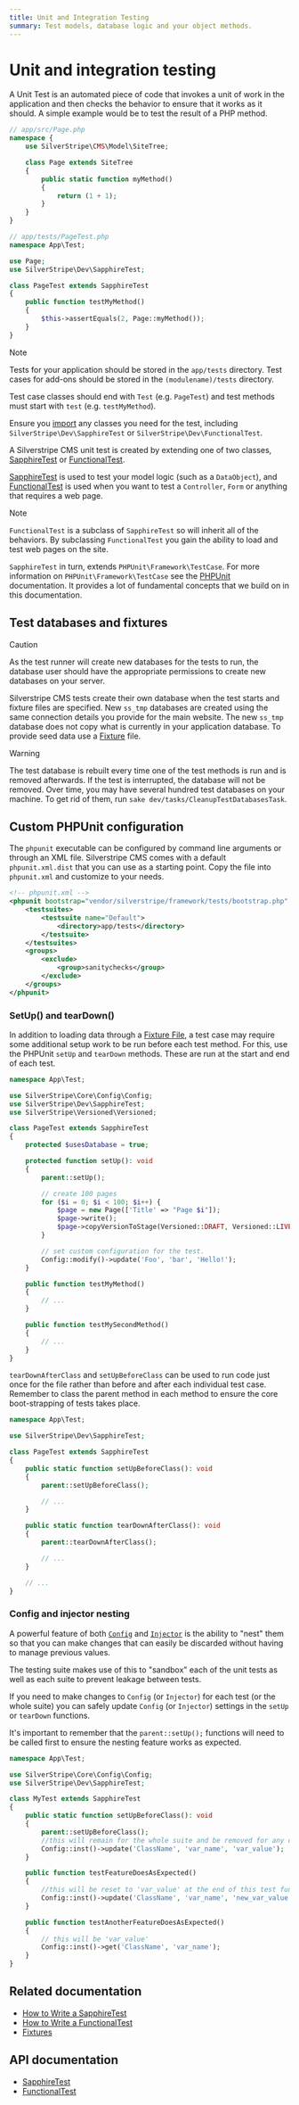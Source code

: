 ```yaml
---
title: Unit and Integration Testing
summary: Test models, database logic and your object methods.
---
```


# Unit and integration testing

A Unit Test is an automated piece of code that invokes a unit of work in the application and then checks the behavior
to ensure that it works as it should. A simple example would be to test the result of a PHP method.

```php
// app/src/Page.php
namespace {
    use SilverStripe\CMS\Model\SiteTree;

    class Page extends SiteTree
    {
        public static function myMethod()
        {
            return (1 + 1);
        }
    }
}
```

```php
// app/tests/PageTest.php
namespace App\Test;

use Page;
use SilverStripe\Dev\SapphireTest;

class PageTest extends SapphireTest
{
    public function testMyMethod()
    {
        $this->assertEquals(2, Page::myMethod());
    }
}
```

> [!NOTE]
> Tests for your application should be stored in the `app/tests` directory. Test cases for add-ons should be stored in
> the `(modulename)/tests` directory.
>
> Test case classes should end with `Test` (e.g. `PageTest`) and test methods must start with `test` (e.g. `testMyMethod`).
>
> Ensure you [import](https://php.net/manual/en/language.namespaces.importing.php#example-252) any classes you need for the test, including `SilverStripe\Dev\SapphireTest` or `SilverStripe\Dev\FunctionalTest`.

A Silverstripe CMS unit test is created by extending one of two classes, [SapphireTest](api:SilverStripe\Dev\SapphireTest) or [FunctionalTest](api:SilverStripe\Dev\FunctionalTest).

[SapphireTest](api:SilverStripe\Dev\SapphireTest) is used to test your model logic (such as a `DataObject`), and [FunctionalTest](api:SilverStripe\Dev\FunctionalTest) is used when
you want to test a `Controller`, `Form` or anything that requires a web page.

> [!NOTE]
> `FunctionalTest` is a subclass of `SapphireTest` so will inherit all of the behaviors. By subclassing `FunctionalTest`
> you gain the ability to load and test web pages on the site.
>
> `SapphireTest` in turn, extends `PHPUnit\Framework\TestCase`. For more information on `PHPUnit\Framework\TestCase` see
> the [PHPUnit](https://www.phpunit.de) documentation. It provides a lot of fundamental concepts that we build on in this
> documentation.

## Test databases and fixtures

> [!CAUTION]
> As the test runner will create new databases for the tests to run, the database user should have the appropriate
> permissions to create new databases on your server.

Silverstripe CMS tests create their own database when the test starts and fixture files are specified. New `ss_tmp` databases are created using the same
connection details you provide for the main website. The new `ss_tmp` database does not copy what is currently in your
application database. To provide seed data use a [Fixture](fixtures) file.

> [!WARNING]
> The test database is rebuilt every time one of the test methods is run and is removed afterwards. If the test is interrupted, the database will not be removed. Over time, you may have several hundred test
> databases on your machine. To get rid of them, run `sake dev/tasks/CleanupTestDatabasesTask`.

## Custom PHPUnit configuration

The `phpunit` executable can be configured by command line arguments or through an XML file. Silverstripe CMS comes with a
default `phpunit.xml.dist` that you can use as a starting point. Copy the file into `phpunit.xml` and customize to your
needs.

```xml
<!-- phpunit.xml -->
<phpunit bootstrap="vendor/silverstripe/framework/tests/bootstrap.php" colors="true">
    <testsuites>
        <testsuite name="Default">
            <directory>app/tests</directory>
        </testsuite>
    </testsuites>
    <groups>
        <exclude>
            <group>sanitychecks</group>
        </exclude>
    </groups>
</phpunit>
```

### SetUp() and tearDown()

In addition to loading data through a [Fixture File](fixtures), a test case may require some additional setup work to be
run before each test method. For this, use the PHPUnit `setUp` and `tearDown` methods. These are run at the start and
end of each test.

```php
namespace App\Test;

use SilverStripe\Core\Config\Config;
use SilverStripe\Dev\SapphireTest;
use SilverStripe\Versioned\Versioned;

class PageTest extends SapphireTest
{
    protected $usesDatabase = true;

    protected function setUp(): void
    {
        parent::setUp();

        // create 100 pages
        for ($i = 0; $i < 100; $i++) {
            $page = new Page(['Title' => "Page $i"]);
            $page->write();
            $page->copyVersionToStage(Versioned::DRAFT, Versioned::LIVE);
        }

        // set custom configuration for the test.
        Config::modify()->update('Foo', 'bar', 'Hello!');
    }

    public function testMyMethod()
    {
        // ...
    }

    public function testMySecondMethod()
    {
        // ...
    }
}
```

`tearDownAfterClass` and `setUpBeforeClass` can be used to run code just once for the file rather than before and after
each individual test case. Remember to class the parent method in each method to ensure the core boot-strapping of tests
takes place.

```php
namespace App\Test;

use SilverStripe\Dev\SapphireTest;

class PageTest extends SapphireTest
{
    public static function setUpBeforeClass(): void
    {
        parent::setUpBeforeClass();

        // ...
    }

    public static function tearDownAfterClass(): void
    {
        parent::tearDownAfterClass();

        // ...
    }

    // ...
}
```

### Config and injector nesting

A powerful feature of both [`Config`](/developer_guides/configuration/configuration/) and [`Injector`](/developer_guides/extending/injector/) is the ability to "nest" them so that you can make changes that can easily be discarded without having to manage previous values.

The testing suite makes use of this to "sandbox" each of the unit tests as well as each suite to prevent leakage between tests.

If you need to make changes to `Config` (or `Injector`) for each test (or the whole suite) you can safely update `Config` (or `Injector`) settings in the `setUp` or `tearDown` functions.

It's important to remember that the `parent::setUp();` functions will need to be called first to ensure the nesting feature works as expected.

```php
namespace App\Test;

use SilverStripe\Core\Config\Config;
use SilverStripe\Dev\SapphireTest;

class MyTest extends SapphireTest
{
    public static function setUpBeforeClass(): void
    {
        parent::setUpBeforeClass();
        //this will remain for the whole suite and be removed for any other tests
        Config::inst()->update('ClassName', 'var_name', 'var_value');
    }

    public function testFeatureDoesAsExpected()
    {
        //this will be reset to 'var_value' at the end of this test function
        Config::inst()->update('ClassName', 'var_name', 'new_var_value');
    }

    public function testAnotherFeatureDoesAsExpected()
    {
        // this will be 'var_value'
        Config::inst()->get('ClassName', 'var_name');
    }
}
```

## Related documentation

- [How to Write a SapphireTest](how_tos/write_a_sapphiretest)
- [How to Write a FunctionalTest](how_tos/write_a_functionaltest)
- [Fixtures](fixtures)

## API documentation

- [SapphireTest](api:SilverStripe\Dev\SapphireTest)
- [FunctionalTest](api:SilverStripe\Dev\FunctionalTest)
